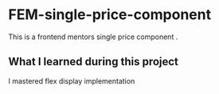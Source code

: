 # FEM-single-price-component
This is a frontend mentors single  price component .

## What I learned during this project
I mastered flex display implementation
